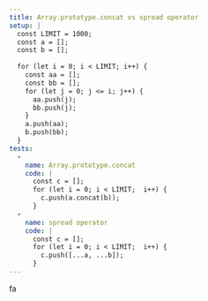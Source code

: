 ```yaml
---
title: Array.prototype.concat vs spread operator
setup: |
  const LIMIT = 1000;
  const a = [];
  const b = [];
  
  for (let i = 0; i < LIMIT; i++) {
    const aa = [];
    const bb = [];
    for (let j = 0; j <= i; j++) {
      aa.push(j);
      bb.push(j);
    }
    a.push(aa);
    b.push(bb);
  }
tests:
  -
    name: Array.prototype.concat
    code: |
      const c = [];
      for (let i = 0; i < LIMIT;  i++) {
        c.push(a.concat(b));
      }
  -
    name: spread operator
    code: |
      const c = [];
      for (let i = 0; i < LIMIT;  i++) {
        c.push([...a, ...b]);
      }
---
```

fa
